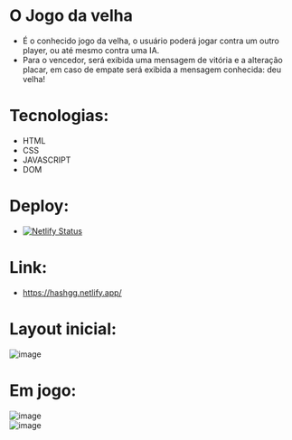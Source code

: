 # O Jogo da velha

- É o conhecido jogo da velha, o usuário poderá jogar contra um outro player, ou até mesmo contra uma IA. 
- Para o vencedor, será exibida uma mensagem de vitória e a alteração placar, em caso de empate será exibida a mensagem conhecida: deu velha!

# Tecnologias:
- HTML 
- CSS 
- JAVASCRIPT
- DOM

# Deploy:
- [![Netlify Status](https://api.netlify.com/api/v1/badges/ec38c6db-b76b-4ed7-a24d-3463aebc1c71/deploy-status)](https://app.netlify.com/sites/hashgg/deploys)

# Link: 
- https://hashgg.netlify.app/

# Layout inicial:

![image](https://user-images.githubusercontent.com/100312812/206911292-a41311cf-1cf8-46e2-b89e-d90693c04fc1.png)

# Em jogo:

![image](https://user-images.githubusercontent.com/100312812/206911267-742d81dd-ffc0-4355-9b70-231f2c506b00.png)
<br>
![image](https://user-images.githubusercontent.com/100312812/206911496-d7d24e05-0035-47ad-a5e5-c4cadc19c8e8.png)

